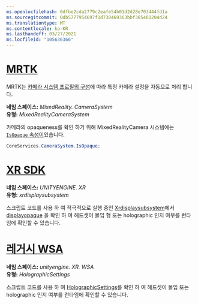 ```yaml
---
ms.openlocfilehash: 0dfbe2cda2779c2eafe54b01d2d28e703444fd1a
ms.sourcegitcommit: 0db5777954697f1d738469363bbf385481204d24
ms.translationtype: MT
ms.contentlocale: ko-KR
ms.lasthandoff: 03/27/2021
ms.locfileid: "105636366"
---
```

# <a name="mrtk"></a>[MRTK](#tab/mrtk)
<!-- NEVER CHANGE THE ABOVE LINE! -->

MRTK는 [카메라 시스템 프로필의 구성](https://docs.microsoft.com/windows/mixed-reality/mrtk-unity/features/camera-system/camera-system-overview#display-settings)에 따라 특정 카메라 설정을 자동으로 처리 합니다.

**네임 스페이스:** *MixedReality. CameraSystem*<br>
**유형:** *MixedRealityCameraSystem*

카메라의 opaqueness를 확인 하기 위해 MixedRealityCamera 시스템에는 [ `IsOpaque` 속성이](https://docs.microsoft.com/dotnet/api/microsoft.mixedreality.toolkit.camerasystem.mixedrealitycamerasystem.isopaque)있습니다.

```cs
CoreServices.CameraSystem.IsOpaque;
```

# <a name="xr-sdk"></a>[XR SDK](#tab/xr)
<!-- NEVER CHANGE THE ABOVE LINE! -->

**네임 스페이스:** *UNITYENGINE. XR*<br>
**유형:** *xrdisplaysubsystem*

스크립트 코드를 사용 하 여 적극적으로 실행 중인 [Xrdisplaysubsystem](https://docs.unity3d.com/ScriptReference/XR.XRDisplaySubsystem.html)에서 [displayopaque](https://docs.unity3d.com/ScriptReference/XR.XRDisplaySubsystem-displayOpaque.html) 을 확인 하 여 헤드셋이 몰입 형 또는 holographic 인지 여부를 런타임에 확인할 수 있습니다.

# <a name="legacy-wsa"></a>[레거시 WSA](#tab/wsa)
<!-- NEVER CHANGE THE ABOVE LINE! -->

**네임 스페이스:** *unityengine. XR. WSA*<br>
**유형:** *HolographicSettings*

스크립트 코드를 사용 하 여 [HolographicSettings](https://docs.unity3d.com/ScriptReference/XR.WSA.HolographicSettings.IsDisplayOpaque.html)를 확인 하 여 헤드셋이 몰입 또는 holographic 인지 여부를 런타임에 확인할 수 있습니다.